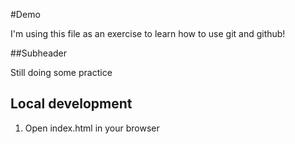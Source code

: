 #Demo

I'm using this file as an exercise to learn how to use git and github!


##Subheader

Still doing some practice

## Local development

1. Open index.html in your browser